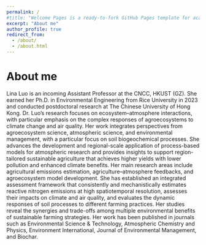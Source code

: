 ```yaml
---
permalink: /
#title: "Welcome Pages is a ready-to-fork GitHub Pages template for academic personal websites"
excerpt: "About me"
author_profile: true
redirect_from: 
  - /about/
  - /about.html
---
```

About me
======
Lina Luo is an incoming Assistant Professor at the CNCC, HKUST (GZ). She earned her Ph.D. in Environmental Engineering from Rice University in 2023 and conducted postdoctoral research at The Chinese University of Hong Kong.
Dr. Luo’s research focuses on ecosystem–atmosphere interactions, with particular emphasis on the complex responses of agroecosystems to climate change and air quality. Her work integrates perspectives from agroecosystem science, atmospheric science, and environmental management, with a particular focus on soil biogeochemical processes. She advances the development and regional-scale application of process-based models for atmospheric research and provides insights to support region-tailored sustainable agriculture that achieves higher yields with lower pollution and enhanced climate benefits. Her main research areas include agricultural emissions estimation, agriculture–atmosphere feedbacks, and agroecosystem model development. She has established an integrated assessment framework that consistently and mechanistically estimates reactive nitrogen emissions at high spatiotemporal resolution, assesses their impacts on climate and air quality, and evaluates the dynamic responses of soil processes to different farming practices. Her studies reveal the synergies and trade-offs among multiple environmental benefits of sustainable farming strategies. Her work has been published in journals such as Environmental Science & Technology, Atmospheric Chemistry and Physics, Environment International, Journal of Environmental Management, and Biochar.

